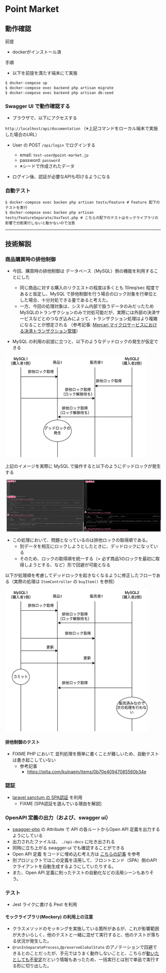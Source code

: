 # Point Market

## 動作確認

前提
- dockerがインストール済

手順
- 以下を前提を満たす端末にて実施

```shell
$ docker-compose up
$ docker-compose exec backend php artisan migrate
$ docker-compose exec backend php artisan db:seed
```

### Swagger UI で動作確認する

- ブラウザで、以下にアクセスする

`http://localhost/api/documentation` （※上記コマンドをローカル端末で実施した場合のURL）

- User の POST `/api/login` でログインする
  - email: `test-user@point-market.jp`
  - password: `password`
  - ※シードで作成されたデータ

- ログイン後、認証が必要なAPIも叩けるようになる

### 自動テスト

```shell
$ docker-compose exec backen php artisan tests/Feature # Feature 配下のテストを実行
$ docker-compose exec backen php artisan tests/FeatureSeparate/XxxTest.php # こちらの配下のテストはモックライブラリの影響で分割実行しないと動かないので注意
```


---

## 技術解説

### 商品購買時の排他制御

- 今回、購買時の排他制御は データベース（MySQL）側の機能を利用することにした
    - 同じ商品に対する購入のリクエストの程度は多くとも 10req/sec 程度であると仮定し、MySQL で排他制御を行う場合のロック対象を行単位とした場合、十分対処できる量であると考えた。
    - 一方、今回の処理対象は、システム内部で扱うデータのみだったためMySQLのトランザクションのみで対処可能だが、実際には外部の決済サービスなどとのつなぎ込みによって、トランザクション処理はより複雑になることが想定される （参考記事: [Mercari マイクロサービスにおける決済トランザクション管理](https://engineering.mercari.com/blog/entry/2019-06-07-155849/)）

- MySQL の利用の前提に立つと、以下のようなデッドロックの発生が仮定できる

![デッドロック](./_README/deadlock1.png)

上記のイメージを実際に MySQL で操作すると以下のようにデッドロックが発生する

![デッドロック](./_README/deadlock2.jpg)

- この処理において、問題となっているのは排他ロックの取得順である。
  - 別データを相互にロックしようとしたときに、デッドロックになっている
  - そのため、ロックの取得順を統一する（= 必ず商品1のロックを最初に取得しようとする、など）形で回避が可能となる

以下が処理順を考慮してデッドロックを起きなくなるように修正したフローである（実際の処理は `ItemController` の `buyItem()` を参照）

![デッドロック](./_README/deadlock3.png)

#### 排他制御のテスト

- FIXME PHP において 並列処理を簡単に書くことが難しいため、自動テストは書き起こしていない
  - 参考記事
    - https://qiita.com/kuinaein/items/0b70e40947085560b34e


### 認証

- [laravel sanctum の SPA認証](https://readouble.com/laravel/10.x/ja/sanctum.html#spa-authentication) を利用
  - FIXME [SPA認証を選んでいる理由を解説]

### OpenAPI 定義の出力（および、swagger ui）

- [swagger-php](https://zircote.github.io/swagger-php/guide/attributes.html) の Attribute で API の各ルートからOpen API 定義を出力するようにしている
- 出力されたファイルは、 `./api-docs` に吐き出される
- 同時に立ち上がる swagger-ui でも確認することができる
- Open API 定義 をコードに埋め込む考え方は [こちらの記事](https://zenn.dev/katzumi/articles/schema-driven-development-flow) を参考
- 別プロジェクトではこの定義を活用して、フロントエンド（SPA）側のAPIクライアントを自動生成するようにしていたりする。
- また、Open API 定義に則ったテストの自動化などの活用シーンもありそう。

### テスト

- Jest ライクに書ける Pest を利用

#### モックライブラリ(Mockery) の利用上の注意

- クラスメソッドのモッキングを実施している箇所があるが、これが影響範囲が大きいらしく、他のテストと一緒に混ぜて実行すると、他のテストが落ちる状況が発生した。
- `@runInSeparateProcess`,`@preserveGlobalState` のアノテーションで回避できるとのことだったが、手元ではうまく動作しないことと、こちらが[動いたとしても不安定](https://tsuyoshi-nakamura.hatenablog.com/entry/2017/11/15/190852)だという情報もあったため、一括実行とは別で単品で実行する形に切り出した。